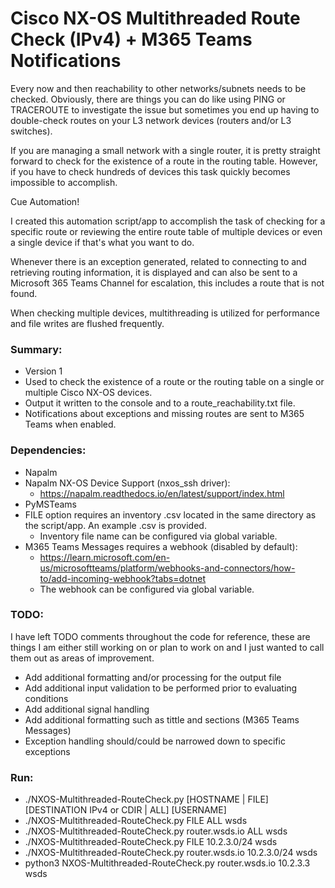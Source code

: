 # Cisco NX-OS Multithreaded Route Check (IPv4) + M365 Teams Notifications #

Every now and then reachability to other networks/subnets needs to be 
checked. Obviously, there are things you can do like using PING or 
TRACEROUTE to investigate the issue but sometimes you end up having to
double-check routes on your L3 network devices 
(routers and/or L3 switches). 

If you are managing a small network with a single router, it is pretty
straight forward to check for the existence of a route in the routing 
table. However, if you have to check hundreds of devices this task
quickly becomes impossible to accomplish.

Cue Automation!

I created this automation script/app to accomplish the task of checking 
for a specific route or reviewing the entire route table of multiple 
devices or even a single device if that's what you want to do.

Whenever there is an exception generated, related to connecting to and 
retrieving routing information, it is displayed and can also be sent to 
a Microsoft 365 Teams Channel for escalation, this includes a route that 
is not found.

When checking multiple devices, multithreading is utilized for
performance and file writes are flushed frequently.

### Summary: ###

* Version 1
* Used to check the existence of a route or the routing table on a single 
or multiple Cisco NX-OS devices.
* Output it written to the console and to a route_reachability.txt file.
* Notifications about exceptions and missing routes are sent to 
M365 Teams when enabled.

### Dependencies: ###

* Napalm
* Napalm NX-OS Device Support (nxos_ssh driver):
  * https://napalm.readthedocs.io/en/latest/support/index.html
* PyMSTeams
* FILE option requires an inventory .csv located in the same directory
as the script/app. An example .csv is provided.
  * Inventory file name can be configured via global variable.
* M365 Teams Messages requires a webhook (disabled by default):
  * https://learn.microsoft.com/en-us/microsoftteams/platform/webhooks-and-connectors/how-to/add-incoming-webhook?tabs=dotnet
  * The webhook can be configured via global variable.

### TODO: ###

I have left TODO comments throughout the code for reference, these are
things I am either still working on or plan to work on and I just 
wanted to call them out as areas of improvement.

* Add additional formatting and/or processing for the output file
* Add additional input validation to be performed prior to evaluating conditions
* Add additional signal handling
* Add additional formatting such as tittle and sections 
(M365 Teams Messages)
* Exception handling should/could be narrowed down to specific exceptions

### Run: ###

* ./NXOS-Multithreaded-RouteCheck.py [HOSTNAME | FILE] [DESTINATION IPv4 or CDIR | ALL] [USERNAME]
* ./NXOS-Multithreaded-RouteCheck.py FILE ALL wsds
* ./NXOS-Multithreaded-RouteCheck.py router.wsds.io ALL wsds
* ./NXOS-Multithreaded-RouteCheck.py FILE 10.2.3.0/24 wsds
* ./NXOS-Multithreaded-RouteCheck.py router.wsds.io 10.2.3.0/24 wsds
* python3 NXOS-Multithreaded-RouteCheck.py router.wsds.io 10.2.3.3 wsds
